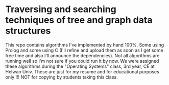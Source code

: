 # Traversing and searching techniques of tree and graph data structures
This repo contains algorithms I've implemented by hand 100%. Some using Prolog and some using C (I'll refine and upload them as soon as I get some free time and also I'll announce the dependencies).
Not all algorithms are running well so I'm not sure if you could run it by now.
We were assigned these algorithms during the "Operating Systems" class, 3rd year, CE at Helwan Univ.
These are just for my resume and for educational purposes only !!! NOT for copying by students taking this class.
